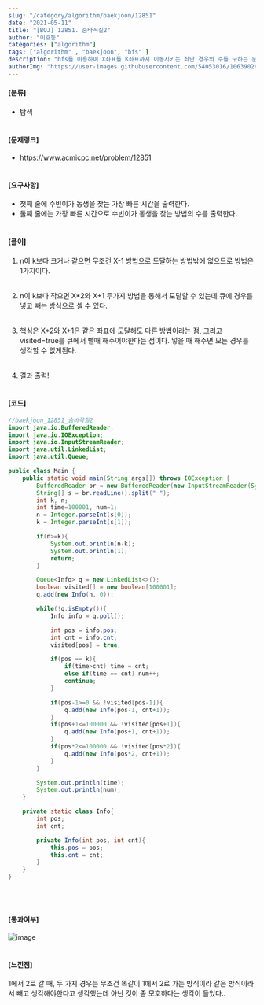 ```yaml
---
slug: "/category/algorithm/baekjoon/12851"
date: "2021-05-11"
title: "[BOJ] 12851. 숨바꼭질2"
author: "이효동"
categories: ["algorithm"]
tags: ["algorithm" , "baekjoon", "bfs" ]
description: "bfs를 이용하여 X좌표를 K좌표까지 이동시키는 최단 경우의 수를 구하는 문제이다."
authorImg: "https://user-images.githubusercontent.com/54053016/106390261-d4693200-642a-11eb-8ac8-eb8203cf74b9.png"
---
```



#### [분류]
- 탐색
<br><br>

#### [문제링크]
- https://www.acmicpc.net/problem/12851
<br><br>


#### [요구사항]
- 첫째 줄에 수빈이가 동생을 찾는 가장 빠른 시간을 출력한다.<br>
- 둘째 줄에는 가장 빠른 시간으로 수빈이가 동생을 찾는 방법의 수를 출력한다.<br><br> 

#### [풀이]

1. n이 k보다 크거나 같으면 무조건 X-1 방법으로 도달하는 방법밖에 없으므로 방법은 1가지이다.<br><br>

2. n이 k보다 작으면 X*2와 X+1 두가지 방법을 통해서 도달할 수 있는데 큐에 경우를 넣고 빼는 방식으로 셀 수 있다. <br><br>

3. 핵심은 X*2와 X+1은 같은 좌표에 도달해도 다른 방법이라는 점, 그리고 visited=true를 큐에서 뺄때 해주어야한다는 점이다. 넣을 때 해주면 모든 경우를 생각할 수 없게된다.<br><br>

4. 결과 출력!<br><br>


#### [코드]
```java
//baekjoon_12851_숨바꼭질2
import java.io.BufferedReader;
import java.io.IOException;
import java.io.InputStreamReader;
import java.util.LinkedList;
import java.util.Queue;

public class Main {
    public static void main(String args[]) throws IOException {
        BufferedReader br = new BufferedReader(new InputStreamReader(System.in));
        String[] s = br.readLine().split(" ");
        int k, n;
        int time=100001, num=1;
        n = Integer.parseInt(s[0]);
        k = Integer.parseInt(s[1]);

        if(n>=k){
            System.out.println(n-k);
            System.out.println(1);
            return;
        }

        Queue<Info> q = new LinkedList<>();
        boolean visited[] = new boolean[100001];
        q.add(new Info(n, 0));

        while(!q.isEmpty()){
            Info info = q.poll();

            int pos = info.pos;
            int cnt = info.cnt;
            visited[pos] = true;

            if(pos == k){
                if(time>cnt) time = cnt;
                else if(time == cnt) num++;
                continue;
            }

            if(pos-1>=0 && !visited[pos-1]){
                q.add(new Info(pos-1, cnt+1));
            }
            if(pos+1<=100000 && !visited[pos+1]){
                q.add(new Info(pos+1, cnt+1));
            }
            if(pos*2<=100000 && !visited[pos*2]){
                q.add(new Info(pos*2, cnt+1));
            }
        }

        System.out.println(time);
        System.out.println(num);
    }

    private static class Info{
        int pos;
        int cnt;

        private Info(int pos, int cnt){
            this.pos = pos;
            this.cnt = cnt;
        }
    }
}
```
<br><br>

#### [통과여부]
![image](https://user-images.githubusercontent.com/54053016/117770300-bacc5780-b26f-11eb-9fb2-4c6a28f38f58.png)
<br><br>

#### [느낀점]
1에서 2로 갈 때, 두 가지 경우는 무조건 똑같이 1에서 2로 가는 방식이라 같은 방식이라서 빼고 생각해야한다고 생각했는데 아닌 것이 좀 모호하다는 생각이 들었다..